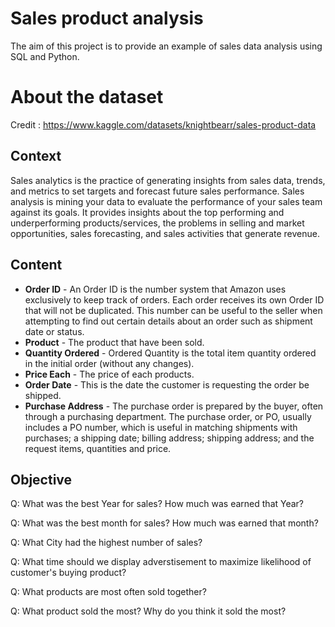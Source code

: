 # Sales product analysis

The aim of this project is to provide an example of sales data analysis using SQL and Python. 

# About the dataset

Credit : https://www.kaggle.com/datasets/knightbearr/sales-product-data

## Context

Sales analytics is the practice of generating insights from sales data, trends, and metrics to set targets and forecast future sales performance. Sales analysis is mining your data to evaluate the performance of your sales team against its goals. It provides insights about the top performing and underperforming products/services, the problems in selling and market opportunities, sales forecasting, and sales activities that generate revenue.

## Content

- **Order ID** - An Order ID is the number system that Amazon uses exclusively to keep track of orders. Each order receives its own Order ID that will not be duplicated. This number can be useful to the seller when attempting to find out certain details about an order such as shipment date or status.
- **Product** - The product that have been sold.
- **Quantity Ordered** - Ordered Quantity is the total item quantity ordered in the initial order (without any changes).
- **Price Each** - The price of each products.
- **Order Date** - This is the date the customer is requesting the order be shipped.
- **Purchase Address** - The purchase order is prepared by the buyer, often through a purchasing department. The purchase order, or PO, usually includes a PO number, which is useful in matching shipments with purchases; a shipping date; billing address; shipping address; and the request items, quantities and price.

## Objective

Q: What was the best Year for sales? How much was earned that Year?

Q: What was the best month for sales? How much was earned that month?

Q: What City had the highest number of sales?

Q: What time should we display adverstisement to maximize likelihood of customer's buying product?

Q: What products are most often sold together?

Q: What product sold the most? Why do you think it sold the most?
